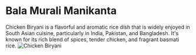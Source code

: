 # Bala Murali Manikanta
Chicken Biryani is a flavorful and aromatic rice dish that is widely enjoyed in South Asian cuisine, particularly in India, Pakistan, and Bangladesh. It's known for its rich blend of spices, tender chicken, and fragrant basmati rice.
![Chicken Biryani](C:\Users\s573066\Desktop\webapps-repos\Yalla\chicken-biryani.jpg)
